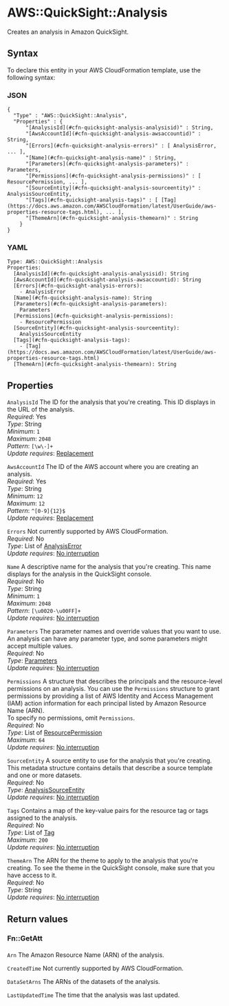 # AWS::QuickSight::Analysis<a name="aws-resource-quicksight-analysis"></a>

Creates an analysis in Amazon QuickSight\.

## Syntax<a name="aws-resource-quicksight-analysis-syntax"></a>

To declare this entity in your AWS CloudFormation template, use the following syntax:

### JSON<a name="aws-resource-quicksight-analysis-syntax.json"></a>

```
{
  "Type" : "AWS::QuickSight::Analysis",
  "Properties" : {
      "[AnalysisId](#cfn-quicksight-analysis-analysisid)" : String,
      "[AwsAccountId](#cfn-quicksight-analysis-awsaccountid)" : String,
      "[Errors](#cfn-quicksight-analysis-errors)" : [ AnalysisError, ... ],
      "[Name](#cfn-quicksight-analysis-name)" : String,
      "[Parameters](#cfn-quicksight-analysis-parameters)" : Parameters,
      "[Permissions](#cfn-quicksight-analysis-permissions)" : [ ResourcePermission, ... ],
      "[SourceEntity](#cfn-quicksight-analysis-sourceentity)" : AnalysisSourceEntity,
      "[Tags](#cfn-quicksight-analysis-tags)" : [ [Tag](https://docs.aws.amazon.com/AWSCloudFormation/latest/UserGuide/aws-properties-resource-tags.html), ... ],
      "[ThemeArn](#cfn-quicksight-analysis-themearn)" : String
    }
}
```

### YAML<a name="aws-resource-quicksight-analysis-syntax.yaml"></a>

```
Type: AWS::QuickSight::Analysis
Properties: 
  [AnalysisId](#cfn-quicksight-analysis-analysisid): String
  [AwsAccountId](#cfn-quicksight-analysis-awsaccountid): String
  [Errors](#cfn-quicksight-analysis-errors): 
    - AnalysisError
  [Name](#cfn-quicksight-analysis-name): String
  [Parameters](#cfn-quicksight-analysis-parameters): 
    Parameters
  [Permissions](#cfn-quicksight-analysis-permissions): 
    - ResourcePermission
  [SourceEntity](#cfn-quicksight-analysis-sourceentity): 
    AnalysisSourceEntity
  [Tags](#cfn-quicksight-analysis-tags): 
    - [Tag](https://docs.aws.amazon.com/AWSCloudFormation/latest/UserGuide/aws-properties-resource-tags.html)
  [ThemeArn](#cfn-quicksight-analysis-themearn): String
```

## Properties<a name="aws-resource-quicksight-analysis-properties"></a>

`AnalysisId`  <a name="cfn-quicksight-analysis-analysisid"></a>
The ID for the analysis that you're creating\. This ID displays in the URL of the analysis\.  
*Required*: Yes  
*Type*: String  
*Minimum*: `1`  
*Maximum*: `2048`  
*Pattern*: `[\w\-]+`  
*Update requires*: [Replacement](https://docs.aws.amazon.com/AWSCloudFormation/latest/UserGuide/using-cfn-updating-stacks-update-behaviors.html#update-replacement)

`AwsAccountId`  <a name="cfn-quicksight-analysis-awsaccountid"></a>
The ID of the AWS account where you are creating an analysis\.  
*Required*: Yes  
*Type*: String  
*Minimum*: `12`  
*Maximum*: `12`  
*Pattern*: `^[0-9]{12}$`  
*Update requires*: [Replacement](https://docs.aws.amazon.com/AWSCloudFormation/latest/UserGuide/using-cfn-updating-stacks-update-behaviors.html#update-replacement)

`Errors`  <a name="cfn-quicksight-analysis-errors"></a>
Not currently supported by AWS CloudFormation\.  
*Required*: No  
*Type*: List of [AnalysisError](aws-properties-quicksight-analysis-analysiserror.md)  
*Update requires*: [No interruption](https://docs.aws.amazon.com/AWSCloudFormation/latest/UserGuide/using-cfn-updating-stacks-update-behaviors.html#update-no-interrupt)

`Name`  <a name="cfn-quicksight-analysis-name"></a>
A descriptive name for the analysis that you're creating\. This name displays for the analysis in the QuickSight console\.   
*Required*: No  
*Type*: String  
*Minimum*: `1`  
*Maximum*: `2048`  
*Pattern*: `[\u0020-\u00FF]+`  
*Update requires*: [No interruption](https://docs.aws.amazon.com/AWSCloudFormation/latest/UserGuide/using-cfn-updating-stacks-update-behaviors.html#update-no-interrupt)

`Parameters`  <a name="cfn-quicksight-analysis-parameters"></a>
The parameter names and override values that you want to use\. An analysis can have any parameter type, and some parameters might accept multiple values\.   
*Required*: No  
*Type*: [Parameters](aws-properties-quicksight-analysis-parameters.md)  
*Update requires*: [No interruption](https://docs.aws.amazon.com/AWSCloudFormation/latest/UserGuide/using-cfn-updating-stacks-update-behaviors.html#update-no-interrupt)

`Permissions`  <a name="cfn-quicksight-analysis-permissions"></a>
A structure that describes the principals and the resource\-level permissions on an analysis\. You can use the `Permissions` structure to grant permissions by providing a list of AWS Identity and Access Management \(IAM\) action information for each principal listed by Amazon Resource Name \(ARN\)\.   
To specify no permissions, omit `Permissions`\.  
*Required*: No  
*Type*: List of [ResourcePermission](aws-properties-quicksight-analysis-resourcepermission.md)  
*Maximum*: `64`  
*Update requires*: [No interruption](https://docs.aws.amazon.com/AWSCloudFormation/latest/UserGuide/using-cfn-updating-stacks-update-behaviors.html#update-no-interrupt)

`SourceEntity`  <a name="cfn-quicksight-analysis-sourceentity"></a>
A source entity to use for the analysis that you're creating\. This metadata structure contains details that describe a source template and one or more datasets\.  
*Required*: No  
*Type*: [AnalysisSourceEntity](aws-properties-quicksight-analysis-analysissourceentity.md)  
*Update requires*: [No interruption](https://docs.aws.amazon.com/AWSCloudFormation/latest/UserGuide/using-cfn-updating-stacks-update-behaviors.html#update-no-interrupt)

`Tags`  <a name="cfn-quicksight-analysis-tags"></a>
Contains a map of the key\-value pairs for the resource tag or tags assigned to the analysis\.  
*Required*: No  
*Type*: List of [Tag](https://docs.aws.amazon.com/AWSCloudFormation/latest/UserGuide/aws-properties-resource-tags.html)  
*Maximum*: `200`  
*Update requires*: [No interruption](https://docs.aws.amazon.com/AWSCloudFormation/latest/UserGuide/using-cfn-updating-stacks-update-behaviors.html#update-no-interrupt)

`ThemeArn`  <a name="cfn-quicksight-analysis-themearn"></a>
The ARN for the theme to apply to the analysis that you're creating\. To see the theme in the QuickSight console, make sure that you have access to it\.  
*Required*: No  
*Type*: String  
*Update requires*: [No interruption](https://docs.aws.amazon.com/AWSCloudFormation/latest/UserGuide/using-cfn-updating-stacks-update-behaviors.html#update-no-interrupt)

## Return values<a name="aws-resource-quicksight-analysis-return-values"></a>

### Fn::GetAtt<a name="aws-resource-quicksight-analysis-return-values-fn--getatt"></a>

#### <a name="aws-resource-quicksight-analysis-return-values-fn--getatt-fn--getatt"></a>

`Arn`  <a name="Arn-fn::getatt"></a>
The Amazon Resource Name \(ARN\) of the analysis\.

`CreatedTime`  <a name="CreatedTime-fn::getatt"></a>
Not currently supported by AWS CloudFormation\.

`DataSetArns`  <a name="DataSetArns-fn::getatt"></a>
The ARNs of the datasets of the analysis\.

`LastUpdatedTime`  <a name="LastUpdatedTime-fn::getatt"></a>
The time that the analysis was last updated\.